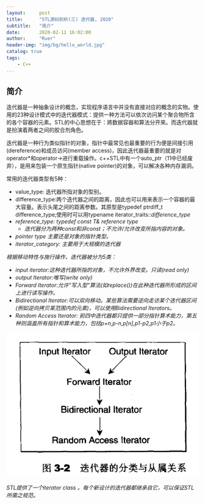 ```yaml
---
layout:     post
title:      "STL源码剖析(三) 迭代器, 2020"
subtitle:   "简介"
date:       2020-02-11 16:02:00
author:     "Ruer"
header-img: "img/bg/hello_world.jpg"
catalog: true
tags:
    - C++
---
```


## 简介

迭代器是一种抽象设计的概念，实现程序语言中并没有直接对应的概念的实物。使用的23种设计模式中的迭代器模式：提供一种方法可以依次访问某个聚合物所含的各个容器的元素。STL的中心思想在于：將数据容器和算法分开來。而迭代器就是扮演着两者之间的胶合剂角色。

迭代器是一种行为类似指针的对象，指针中最常见也最重要的行为便是间接引用(dereference)和成员访问(member access)，因此迭代器最重要的就是对operator*和operator->进行重载操作。c++STL中有一个auto_ptr（11中已经废弃），是用来包装一个原生指针(native pointer)的对象，可以解决各种内存漏洞。

常用的迭代器类型有5种：

* value_type: 迭代器所指对象的型别。
* difference_type:两个迭代器之间的距离，因此也可以用来表示一个容器的最大容量。表示头尾之间的距离参数。其原型是typedef ptrdiff_t difference_type;使用时可以用typename iterator_traits<I>::difference_type
* reference_type: typedef const T& reference type
    * 迭代器分为两种const和非const；不允许/允许改变所指内容的对象。
* pointer type 主要还是对象的指针类型。
* iterator_category: 主要用于大规模的迭代器

根据移动特性与施行操作，迭代器被分为5类：

* input iterator:这种迭代器所指的对象，不允许外界改变。只读(read only)
* output Iterator:唯写(write only)
* Forward Iterator:允许“写入型”算法(如replace())在此种迭代器所形成的区间上进行读写操作。
* Bidirectional Iterator:可以双向移动。某些算法需要逆向走访某个迭代器区间(例如逆向拷贝某范围内的元素)，可以使用Bidirectional Iterators。
* Random Access Iterator: 前四中迭代器都只提供一部分指针算术能力，第五种则涵盖所有指针和算术能力，包括p+n,p-n,p[n],p1-p2,p1小于p2。

![1](/img/C++/STL/迭代器的分类和从属关系.png)

STL提供了一个iterator class 。每个新设计的迭代器都继承自它，可以保证STL所需之规范。